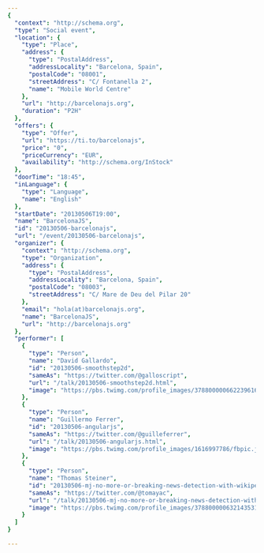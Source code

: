 ```yaml
---
{
  "context": "http://schema.org",
  "type": "Social event",
  "location": {
    "type": "Place",
    "address": {
      "type": "PostalAddress",
      "addressLocality": "Barcelona, Spain",
      "postalCode": "08001",
      "streetAddress": "C/ Fontanella 2",
      "name": "Mobile World Centre"
    },
    "url": "http://barcelonajs.org",
    "duration": "P2H"
  },
  "offers": {
    "type": "Offer",
    "url": "https://ti.to/barcelonajs",
    "price": "0",
    "priceCurrency": "EUR",
    "availability": "http://schema.org/InStock"
  },
  "doorTime": "18:45",
  "inLanguage": {
    "type": "Language",
    "name": "English"
  },
  "startDate": "20130506T19:00",
  "name": "BarcelonaJS",
  "id": "20130506-barcelonajs",
  "url": "/event/20130506-barcelonajs",
  "organizer": {
    "context": "http://schema.org",
    "type": "Organization",
    "address": {
      "type": "PostalAddress",
      "addressLocality": "Barcelona, Spain",
      "postalCode": "08003",
      "streetAddress": "C/ Mare de Deu del Pilar 20"
    },
    "email": "hola(at)barcelonajs.org",
    "name": "BarcelonaJS",
    "url": "http://barcelonajs.org"
  },
  "performer": [
    {
      "type": "Person",
      "name": "David Gallardo",
      "id": "20130506-smoothstep2d",
      "sameAs": "https://twitter.com/@galloscript",
      "url": "/talk/20130506-smoothstep2d.html",
      "image": "https://pbs.twimg.com/profile_images/378800000662239616/2d2fbcf0b7c64e76926a041723531bee.png"
    },
    {
      "type": "Person",
      "name": "Guillermo Ferrer",
      "id": "20130506-angularjs",
      "sameAs": "https://twitter.com/@guilleferrer",
      "url": "/talk/20130506-angularjs.html",
      "image": "https://pbs.twimg.com/profile_images/1616997786/fbpic.jpg"
    },
    {
      "type": "Person",
      "name": "Thomas Steiner",
      "id": "20130506-mj-no-more-or-breaking-news-detection-with-wikipedia",
      "sameAs": "https://twitter.com/@tomayac",
      "url": "/talk/20130506-mj-no-more-or-breaking-news-detection-with-wikipedia.html",
      "image": "https://pbs.twimg.com/profile_images/378800000632143531/891cd4164b1ba75da1e4732b89a045a0.png"
    }
  ]
}

---
```

